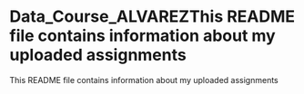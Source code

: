 # Data_Course_ALVAREZThis README file contains information about my uploaded assignments
This README file contains information about my uploaded assignments
